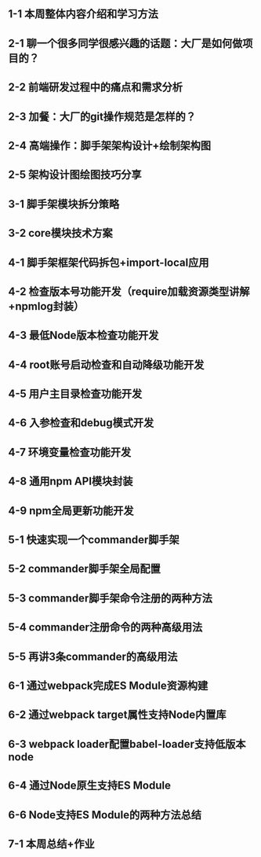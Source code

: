 









## 1-1 本周整体内容介绍和学习方法
## 2-1 聊一个很多同学很感兴趣的话题：大厂是如何做项目的？
## 2-2 前端研发过程中的痛点和需求分析
## 2-3 加餐：大厂的git操作规范是怎样的？
## 2-4 高端操作：脚手架架构设计+绘制架构图
## 2-5 架构设计图绘图技巧分享
## 3-1 脚手架模块拆分策略
## 3-2 core模块技术方案
## 4-1 脚手架框架代码拆包+import-local应用
## 4-2 检查版本号功能开发（require加载资源类型讲解+npmlog封装）
## 4-3 最低Node版本检查功能开发
## 4-4 root账号启动检查和自动降级功能开发
## 4-5 用户主目录检查功能开发
## 4-6 入参检查和debug模式开发
## 4-7 环境变量检查功能开发
## 4-8 通用npm API模块封装
## 4-9 npm全局更新功能开发
## 5-1 快速实现一个commander脚手架
## 5-2 commander脚手架全局配置
## 5-3 commander脚手架命令注册的两种方法
## 5-4 commander注册命令的两种高级用法
## 5-5 再讲3条commander的高级用法
## 6-1 通过webpack完成ES Module资源构建
## 6-2 通过webpack target属性支持Node内置库
## 6-3 webpack loader配置babel-loader支持低版本node
## 6-4 通过Node原生支持ES Module
## 6-6 Node支持ES Module的两种方法总结
## 7-1 本周总结+作业